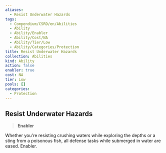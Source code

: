 ```yaml
---
aliases:
  - Resist Underwater Hazards
tags:
  - Compendium/CSRD/en/Abilities
  - Ability
  - Ability/Enabler
  - Ability/Cost/NA
  - Ability/Tier/Low
  - Ability/Categories/Protection
title: Resist Underwater Hazards
collection: Abilities
kind: Ability
action: false
enabler: true
cost: NA
tier: Low
pools: []
categories:
  - Protection
---
```

## Resist Underwater Hazards    
>**Enabler**  
    
Whether you're resisting crushing waters while exploring the depths or a sting from a poisonous fish, all defense tasks while submerged in water are eased. Enabler.